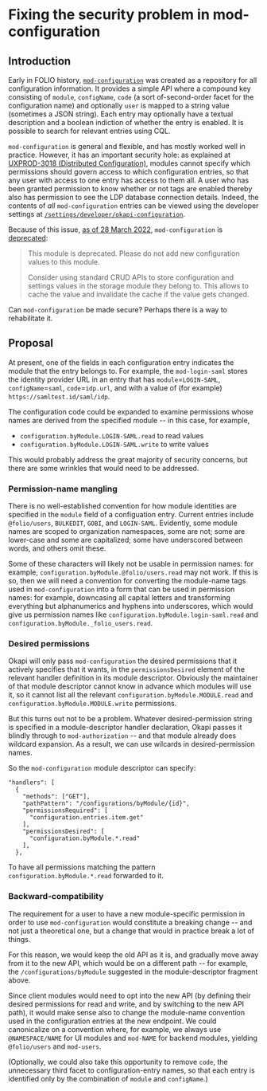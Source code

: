 # Fixing the security problem in mod-configuration

<!-- md2toc -l 2 fixing-mod-configuration.md -->



## Introduction

Early in FOLIO history, [`mod-configuration`](https://github.com/folio-org/mod-configuration) was created as a repository for all configuration information. It provides a simple API where a compound key consisting of `module`, `configName`, `code` (a sort of-second-order facet for the configuration name) and optionally `user` is mapped to a string value (sometimes a JSON string). Each entry may optionally have a textual description and a boolean indiction of whether the entry is enabled. It is possible to search for relevant entries using CQL.

`mod-configuration` is general and flexible, and has mostly worked well in practice. However, it has an important security hole: as explained at [UXPROD-3018 (Distributed Configuration)](https://issues.folio.org/browse/UXPROD-3018), modules cannot specify which permissions should govern access to which configuration entries, so that any user with access to one entry has access to them all. A user who has been granted permission to know whether or not tags are enabled thereby also has permission to see the LDP database connection details. Indeed, the contents of _all_ `mod-configuration` entries can be viewed using the developer settings at [`/settings/developer/okapi-configuration`](https://folio-snapshot.dev.folio.org/settings/developer/okapi-configuration).

Because of this issue, [as of 28 March 2022](https://github.com/folio-org/mod-configuration/commit/812c7d15fcb264359c89c2d5b43696f7c27b9462), `mod-configuration` is [deprecated](https://github.com/folio-org/mod-configuration/blob/master/README.md#deprecation):

> This module is deprecated. Please do not add new configuration values to this module.
>
> Consider using standard CRUD APIs to store configuration and settings values in the storage module they belong to. This allows to cache the value and invalidate the cache if the value gets changed.

Can `mod-configuration` be made secure? Perhaps there is a way to rehabilitate it.



## Proposal

At present, one of the fields in each configuration entry indicates the module that the entry belongs to. For example, the `mod-login-saml` stores the identity provider URL in an entry that has `module`=`LOGIN-SAML`, `configName`=`saml`, `code`=`idp.url`, and with a value of (for example) `https://samltest.id/saml/idp`.

The configuration code could be expanded to examine permissions whose names are derived from the specified module -- in this case, for example,
* `configuration.byModule.LOGIN-SAML.read` to read values
* `configuration.byModule.LOGIN-SAML.write` to write values

This would probably address the great majority of security concerns, but there are some wrinkles that would need to be addressed.


### Permission-name mangling

There is no well-established convention for how module identities are specified in the `module` field of a configuation entry. Current entries include `@folio/users`, `BULKEDIT`, `GOBI`, and `LOGIN-SAML`. Evidently, some module names are scoped to organization namespaces, some are not; some are lower-case and some are capitalized; some have underscored between words, and others omit these.

Some of these characters will likely not be usable in permission names: for example, `configuration.byModule.@folio/users.read` may not work. If this is so, then we will need a convention for converting the module-name tags used in `mod-configuration` into a form that can be used in permission names: for example, downcasing all capital letters and transforming everything but  alphanumerics and hyphens into underscores, which would give us permission names like `configuration.byModule.login-saml.read` and `configuration.byModule._folio_users.read`.


### Desired permissions

Okapi will only pass `mod-configuration` the desired permissions that it actively specifies that it wants, in the `permissionsDesired` element of the relevant handler definition in its module descriptor. Obviously the maintainer of that module descriptor cannot know in advance which modules will use it, so it cannot list all the relevant `configuration.byModule.MODULE.read` and `configuration.byModule.MODULE.write` permissions.

But this turns out not to be a problem. Whatever desired-permission string is specified in a module-descriptor handler declaration, Okapi passes it blindly through to `mod-authorization` -- and that module already does wildcard expansion. As a result, we can use wilcards in desired-permission names.

So the `mod-configuration` module descriptor can specify:

	"handlers": [
	  {
	    "methods": ["GET"],
	    "pathPattern": "/configurations/byModule/{id}",
	    "permissionsRequired": [
	      "configuration.entries.item.get"
	    ],
	    "permissionsDesired": [
	      "configuration.byModule.*.read"
	    ],
	  },
 
To have all permissions matching the pattern `configuration.byModule.*.read` forwarded to it.


### Backward-compatibility

The requirement for a user to have a new module-specific permission in order to use `mod-configuration` would constitute a breaking change -- and not just a theoretical one, but a change that would in practice break a lot of things.

For this reason, we would keep the old API as it is, and gradually move away from it to the new API, which would be on a different path -- for example, the 
`/configurations/byModule` suggested in the module-descriptor fragment above.

Since client modules would need to opt into the new API (by defining their desired permissions for read and write, and by switching to the new API path), it would make sense also to change the module-name convention used in the configuration entries at the new endpoint. We could canonicalize on a convention where, for example, we always use `@NAMESPACE/NAME` for UI modules and `mod-NAME` for backend modules, yielding `@folio/users` and `mod-users`.

(Optionally, we could also take this opportunity to remove `code`, the unnecessary third facet to configuration-entry names, so that each entry is identified only by the combination of `module` and `configName`.)




